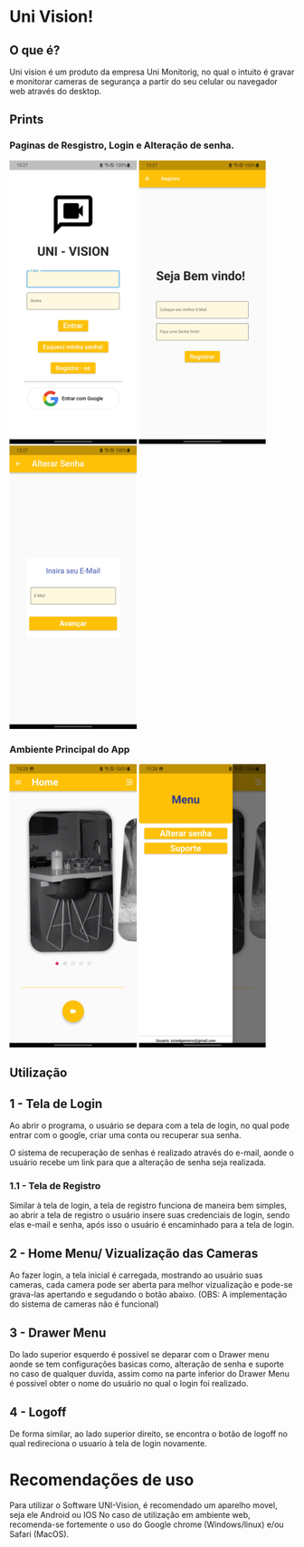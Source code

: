 # Uni Vision!

## O que é?
Uni vision é um produto da empresa Uni Monitorig, no qual o intuito
é gravar e monitorar cameras de segurança a partir do seu celular
ou navegador web através do desktop.

## Prints

### Paginas de Resgistro, Login e Alteração de senha.
<div style="display: inline_block">
  <img src="assets/screenshots/LoginPage.jpg" height="500em" />
  <img src="assets/screenshots/Register_Page.jpg" height="500em" />
  <img src="assets/screenshots/Password_Recovery.jpg" height="500em" />

</div>

### Ambiente Principal do App
<div style="display: inline_block">
  <img src="assets/screenshots/Home_menu.jpg" height="500em" />
  <img src="assets/screenshots/Drawer.jpg" height="500em" />
  </div>
  
  ## Utilização
  
  ## 1 - Tela de Login
  Ao abrir o programa, o usuário se depara com a tela de login,
  no qual pode entrar com o google, criar uma conta ou recuperar sua senha.
  
  O sistema de recuperação de senhas é realizado através do e-mail,
  aonde o usuário recebe um link para que a alteração de senha seja
  realizada.
  
  ### 1.1 - Tela de Registro
  Similar à tela de login, a tela de registro funciona de maneira bem simples,
  ao abrir a tela de registro o usuário insere suas credenciais de login, 
  sendo elas e-mail e senha, após isso o usuário é encaminhado para a tela de login.
  
  ## 2 - Home Menu/ Vizualização das Cameras
  Ao fazer login, a tela inicial é carregada, mostrando ao usuário suas cameras,
  cada camera pode ser aberta para melhor vizualização e pode-se grava-las 
  apertando e segudando o botão abaixo.
  (OBS: A implementação do sistema de cameras não é funcional)
  
  ## 3 - Drawer Menu
  Do lado superior esquerdo é possivel se deparar com o Drawer menu aonde se tem
  configurações basicas como, alteração de senha e suporte no caso de qualquer duvida,
  assim como na parte inferior do Drawer Menu é possivel obter o nome do usuário no
  qual o login foi realizado.
  
  ## 4 - Logoff
  De forma similar, ao lado superior direito, se encontra o botão de logoff no qual
  redireciona o usuario à tela de login novamente.
  
  # Recomendações de uso
  
  Para utilizar o Software UNI-Vision, é recomendado um aparelho movel, seja ele Android ou IOS
  No caso de utilização em ambiente web, recomenda-se fortemente o uso do Google chrome (Windows/linux)
  e/ou Safari (MacOS).
  
  
